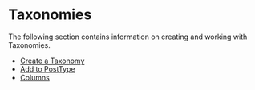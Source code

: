 # Taxonomies

The following section contains information on creating and working with Taxonomies.

* [Create a Taxonomy](Create-a-taxonomy.md)
* [Add to PostType](Add-to-post-type.md)
* [Columns](Columns.md)

